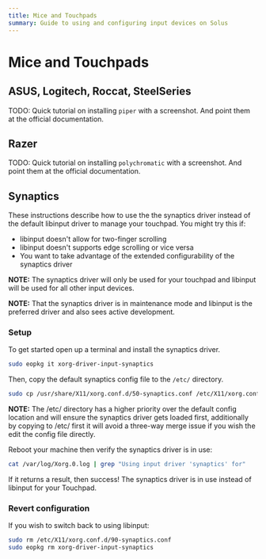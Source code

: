 ```yaml
---
title: Mice and Touchpads
summary: Guide to using and configuring input devices on Solus
---
```


# Mice and Touchpads

## ASUS, Logitech, Roccat, SteelSeries

TODO: Quick tutorial on installing `piper` with a screenshot. And point them at the official documentation.

## Razer

TODO: Quick tutorial on installing `polychromatic` with a screenshot. And point them at the official documentation.

## Synaptics

These instructions describe how to use the the synaptics driver instead of the default libinput driver to manage your touchpad. You might try this if:

- libinput doesn't allow for two-finger scrolling
- libinput doesn't supports edge scrolling or vice versa
- You want to take advantage of the extended configurability of the synaptics driver

**NOTE:** The synaptics driver will only be used for your touchpad and libinput will be used for all other input devices.

**NOTE:** That the synaptics driver is in maintenance mode and libinput is the preferred driver and also sees active development.

### Setup

To get started open up a terminal and install the synaptics driver.

```bash
sudo eopkg it xorg-driver-input-synaptics
```

Then, copy the default synaptics config file to the `/etc/` directory.

```bash
sudo cp /usr/share/X11/xorg.conf.d/50-synaptics.conf /etc/X11/xorg.conf.d/90-synaptics.conf
```

**NOTE:** The /etc/ directory has a higher priority over the default config location and will ensure the synaptics driver gets loaded first, additionally by copying to /etc/ first it will avoid a three-way merge issue if you wish the edit the config file directly.

Reboot your machine then verify the synaptics driver is in use:

```bash
cat /var/log/Xorg.0.log | grep "Using input driver 'synaptics' for"
```

If it returns a result, then success! The synaptics driver is in use instead of libinput for your Touchpad.

### Revert configuration

If you wish to switch back to using libinput:

```bash
sudo rm /etc/X11/xorg.conf.d/90-synaptics.conf
sudo eopkg rm xorg-driver-input-synaptics
```
